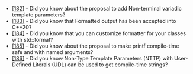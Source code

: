 * [[182]](182.md) - Did you know about the proposal to add Non-terminal variadic template parameters?
* [[183]](183.md) - Did you know that Formatted output has been accepted into C++20?
* [[184]](184.md) - Did you know that you can customize formatter for your classes with std::format?
* [[185]](185.md) - Did you know about the proposal to make printf compile-time safe and with named arguments?
* [[186]](186.md) - Did you know Non-Type Template Parameters (NTTP) with User-Defined Literals (UDL) can be used to get compile-time strings?
